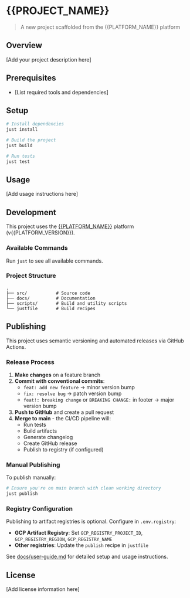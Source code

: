 # {{PROJECT_NAME}}

> A new project scaffolded from the {{PLATFORM_NAME}} platform

## Overview

[Add your project description here]

## Prerequisites

- [List required tools and dependencies]

## Setup

```bash
# Install dependencies
just install

# Build the project
just build

# Run tests
just test
```

## Usage

[Add usage instructions here]

## Development

This project uses the [{{PLATFORM_NAME}}](https://github.com/your-org/{{PLATFORM_NAME}}) platform (v{{PLATFORM_VERSION}}).

### Available Commands

Run `just` to see all available commands.

### Project Structure

```
.
├── src/           # Source code
├── docs/          # Documentation
├── scripts/       # Build and utility scripts
└── justfile       # Build recipes
```

## Publishing

This project uses semantic versioning and automated releases via GitHub Actions.

### Release Process

1. **Make changes** on a feature branch
2. **Commit with conventional commits**:
   - `feat: add new feature` → minor version bump
   - `fix: resolve bug` → patch version bump
   - `feat!: breaking change` or `BREAKING CHANGE:` in footer → major version bump
3. **Push to GitHub** and create a pull request
4. **Merge to main** - the CI/CD pipeline will:
   - Run tests
   - Build artifacts
   - Generate changelog
   - Create GitHub release
   - Publish to registry (if configured)

### Manual Publishing

To publish manually:

```bash
# Ensure you're on main branch with clean working directory
just publish
```

### Registry Configuration

Publishing to artifact registries is optional. Configure in `.env.registry`:

- **GCP Artifact Registry**: Set `GCP_REGISTRY_PROJECT_ID`, `GCP_REGISTRY_REGION`, `GCP_REGISTRY_NAME`
- **Other registries**: Update the `publish` recipe in `justfile`

See [docs/user-guide.md](docs/user-guide.md) for detailed setup and usage instructions.

## License

[Add license information here]

